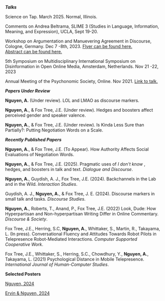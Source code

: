 _**Talks**_

Science on Tap. March 2025. Normal, Illinois.

Comments on Andrea Beltrama, SLIME 3 (Studies in Language, Information, Meaning, and Expression), UCLA, Sept 19-20.

Workshop on Argumentation and Manuevering Agreement in Discourse, Cologne, Germany. Dec 7 -8th, 2023. 
[Flyer can be found here.](assets/Workshop_Argumentation_Poster.pdf)  
[Abstract can be found here.](assets/Workshop_argumentation_agreement_abstract.pdf)


5th Symposium on Multidisciplinary International Symposium on Disinformation in Open Online Media, Amsterdam, Netherlands. Nov 21 -22, 2023

Annual Meeting of the Psychonomic Society, Online. Nov 2021. [Link to talk.](https://drive.google.com/file/d/1XtzG1wKH36Q_HHBLLSPU6nO4L7C39zsR/view?usp=sharing)









_**Papers Under Review**_

**Nguyen, A.** (Under review).  LOL and LMAO as discourse markers.

**Nguyen, A.**, & Fox Tree, J.E. (Under review).  Hedges and boosters affect perceived gender and speaker valence.


**Nguyen, A.**, & Fox Tree, J.E. (Under review).  Is Kinda Less Sure than Partially?: Putting Negotiation Words on a Scale.








_**Recently Published Papers**_

**Nguyen, A.**, & Fox Tree, J.E. (To Appear). How Authority Affects Social Evaluations of Negotiation Words.

**Nguyen, A.**, & Fox Tree, J.E. (2025). Pragmatic uses of _I don't know_ , hedges, and boosters in talk and text. _Dialogue and Discourse_.

**Nguyen, A.**, Guydish, A. J., Fox Tree, J.E. (2024). Backchannels in the Lab and in the Wild. _Interaction Studies_.

Guydish, A. J., **Nguyen, A.**, & Fox Tree, J. E. (2024). Discourse markers in small talk and tasks. _Discourse Studies_.

**Nguyen, A.**, Roberts, T., Anand, P., Fox Tree, J.E. (2022) Look, Dude: How Hyperpartisan and Non-hyperpartisan Writing Differ in Online Commentary. _Discourse & Society_.

Fox Tree, J.E., Herring, S.C, **Nguyen, A.**, Whittaker, S., Martin, R., Takayama, L. (In press). Conversational Fluency and Attitudes Towards Robot Pilots in Telepresence Robot-Mediated Interactions. _Computer Supported Cooperative Work_.

Fox Tree, J.E., Whittaker, S., Herring, S.C., Chowdhury, Y., **Nguyen, A.**, Takayama, L. (2021) Psychological Distance in Mobile Telepresence. _International Journal of Human-Computer Studies_.






**Selected Posters**

[Nguyen, 2024](assets/Nguyen2024.pdf) 


[Ervin & Nguyen, 2024](assets/ErvinNguyen2024.pdf)
